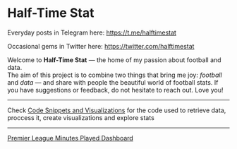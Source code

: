 # Half-Time Stat
Everyday posts in Telegram here: https://t.me/halftimestat

Occasional gems in Twitter here: https://twitter.com/halftimestat


Welcome to **Half-Time Stat** — the home of my passion about football and data.<br>
The aim of this project is to combine two things that bring me joy: _football_ and _data_ — and share with people the beautiful world of football stats. If you have suggestions or feedback, do not hesitate to reach out. Love you!

---
Check [Code Snippets and Visualizations](https://github.com/dav1ddramb/Half-Time-Stat-Public/tree/main/Code%20Snippets%20and%20Visualizations) for the code used to retrieve data, proccess it, create visualizations and explore stats

---
[Premier League Minutes Played Dashboard](https://app.hex.tech/fffe070e-90a3-44de-adf7-9a917cf529f8/app/e579e04b-b068-4e70-92de-35916592916c/latest)
